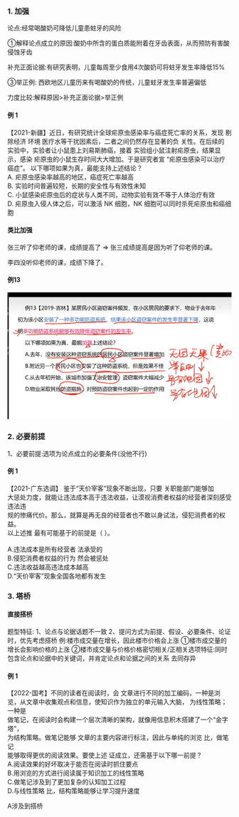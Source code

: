 ### 1. 加强

论点:经常喝酸奶可降低儿童患蛀牙的风险

①解释论点成立的原因:酸奶中所含的蛋白质能附着在牙齿表面，从而预防有害酸侵蚀牙齿

补充正面论据:有研究表明，儿童每周至少食用4次酸奶可将蛀牙发生率降低15%

③举正例: 西欧地区儿童历来有喝酸奶的传统，儿童蛀牙发生率普遍偏低

力度比较:解释原因>补充正面论据>举正例

#### 例 1
【2021-新疆】近日，有研究统计全球疟原虫感染率与癌症死亡率的关系，发现
剔除经济 环境 医疗水等干扰因素后，二者之间仍然存在显著的负 关性。在后续的
实验中，实验者让小鼠患上刘易斯肺癌，接着 实验组小鼠注射疟原虫，结果显示，感染
疟原虫的小鼠生存时间大大增加。于是研究者宣 “疟原虫感染可以治疗癌症”。
以下哪项如果为真，最能支持上述结论？</br> 
A.  疟原虫感染率越高的地区，癌症死亡率越高 </br>
B.  实验时间普遍较短，长期的安全性与有效性未知</br> 
C.  小鼠感染疟原虫后的症状与人类不同，动物实验有效不等于人体治疗有效 </br>
D.  疟原虫入侵人体之后，可以激活 NK 细胞，NK 细胞可以同时杀死疟原虫和癌细胞</br>


#### 类比加强

张三听了仰老师的课，成绩提高了 => 张三成绩提高是因为听了仰老师的课。

李四没听仰老师的课，成绩下降了。

#### 例13

![](./images/2.png)

### 2. 必要前提

1、必要前提:选项为论点成立的必要条件(没他不行)

#### 例 1
【2021-广东选调】 鉴于“天价宰客”现象不断出现，只要 关职能部门能够加</br>
大惩处力度，就能让违法成本高于违法收益，让漠视消费者权益的经营者深刻感受违法违</br>
规的惨痛代价。那么，就算是再无良的经营者也不敢以身试法，侵犯消费者的权益。</br> 
以上述推 最有可能基于的前提是（      ）。</br>  
A.违法成本是所有经营者 法承受的</br> 
B.侵犯消费者权益的行为 然会被惩处 </br>
C.违法收益越高违法成本越高</br> 
D.“天价宰客”现象全国各地都有发生</br>

### 3. 塔桥

#### 直接搭桥
题型特征:
1、论点与论据话题不一致
2、提问方式为前提、假设、必要条件、论证时，优先考虑搭桥
例:楼市成交量在增长，因此楼市价格会上涨
①楼市成交量的增长会影响价格的上涨
②楼市成交量与价格价格密切相关/正相关选项特征:同时包含论点和论据中的关键词，并肯定论点和论据之间的关系
去同存异

 
#### 例 1
【2022-国考】不同的读者在阅读时，会 文章进行不同的加工编码，一种是浏</br>
览，从文章中收集观点和信息，使知识作为独立的单元输入大脑， 为线性策略；一种是</br>
做笔记，在阅读时会构建一个层次清晰的架构，就像用信息积木搭建了一个“金字塔”，</br>
 为结构策略。做笔记能够 文章的主要内容进行标注，因此与单纯的浏览 比，做笔记</br>
能够取得更优的阅读效果。要使上述 证成立，还需基于以下哪一前提？ </br>
A.阅读效果的好坏取决于能否在阅读时抓住要点 </br>
B.用浏览的方式进行阅读属于知识加工的线性策略 </br>
C.做笔记涉及到了更加复杂的认知加工过程 </br>
D.与线性策略 比，结构策略能够让学习提升速度</br>

A涉及到搭桥





